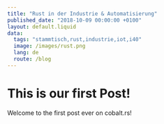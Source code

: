 ```yaml
---
title: "Rust in der Industrie & Automatisierung"
published_date: "2018-10-09 00:00:00 +0100"
layout: default.liquid
data:
  tags: "stammtisch,rust,industrie,iot,i40"
  image: /images/rust.png
  lang: de
  route: /blog
---
```


# This is our first Post!

Welcome to the first post ever on cobalt.rs!
